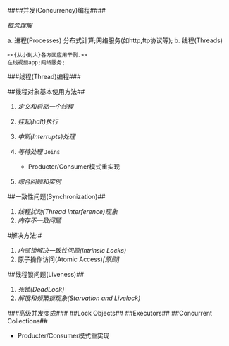 ####并发(Concurrency)编程####

_概念理解_

a. 进程(Processes)
	分布式计算;网络服务(如http,ftp协议等);
b. 线程(Threads)

	<<{从小到大}各方面应用举例.>>
	在线视频app;网络服务;

###线程(Thread)编程###

##线程对象基本使用方法##
1. _定义和启动一个线程_
2. _挂起(halt)执行_
3. _中断(Interrupts)处理_
4. _等待处理_
	`Joins`
	- Producter/Consumer模式重实现

5. _综合回顾和实例_


##一致性问题(Synchronization)##
1. _线程扰动(Thread Interference)现象_
2. _内存不一致问题_

#解决方法:#
1. _内部锁解决一致性问题(Intrinsic Locks)_
2. 原子操作访问(Atomic Access)*[原则]*

##线程锁问题(Liveness)##
1. _死锁(DeadLock)_
2. _解饿和频繁锁现象(Starvation and Livelock)_

###高级并发变成###
##Lock Objects##
##Executors##
##Concurrent Collections##
- Producter/Consumer模式重实现

